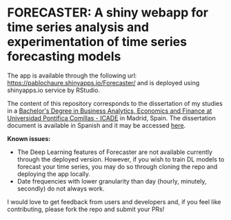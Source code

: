 # FORECASTER: A shiny webapp for time series analysis and experimentation of time series forecasting models 

The app is available through the following url: https://pablochaure.shinyapps.io/Forecaster/ and is deployed using shinyapps.io service by RStudio.

The content of this repository corresponds to the dissertation of my studies in a [Bachelor's Degree in Business Analytics, Economics and Finance at Universidad Pontifica Comillas - ICADE](https://www.comillas.edu/en/degrees/dual-degree-program-in-business-analytics-and-law-e-3-analytics) in Madrid, Spain. The dissertation document is available in Spanish and it may be accessed [here](https://repositorio.comillas.edu/xmlui/bitstream/handle/11531/57409/TFG%20-%20Chaure%20Cordero%2c%20Pablo.pdf?sequence=3&isAllowed=y).

**Known issues:**

- The Deep Learning features of Forecaster are not available currently through the deployed version. However, if you wish to train DL models to forecast your time series, you may do so through cloning the repo and deploying the app locally.
- Date frequencies with lower granularity than day (hourly, minutely, secondly) do not always work.

I would love to get feedback from users and developers and, if you feel like contributing, please fork the repo and submit your PRs!

